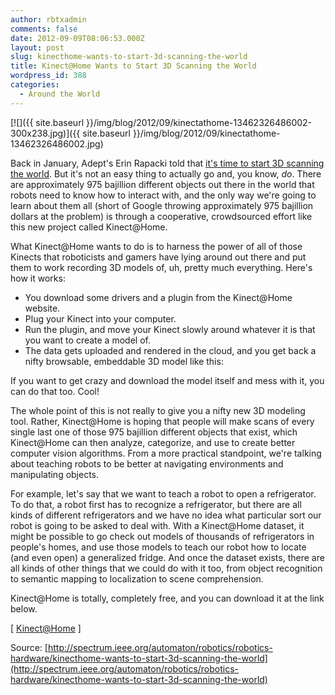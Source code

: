 ```yaml
---
author: rbtxadmin
comments: false
date: 2012-09-09T08:06:53.000Z
layout: post
slug: kinecthome-wants-to-start-3d-scanning-the-world
title: Kinect@Home Wants to Start 3D Scanning the World
wordpress_id: 388
categories:
  - Around the World
---
```


[![]({{ site.baseurl }}/img/blog/2012/09/kinectathome-13462326486002-300x238.jpg)]({{ site.baseurl }}/img/blog/2012/09/kinectathome-13462326486002.jpg)

Back in January, Adept's Erin Rapacki told that [it's time to start 3D scanning the world](http://spectrum.ieee.org/automaton/robotics/robotics-software/its-time-to-start-3d-scanning-the-world).  But it's not an easy thing to actually go and, you know, _do_. There are approximately 975 bajillion different objects out there in the world that robots need to know how to interact with, and the only way we're going to learn about them all (short of Google throwing approximately 975 bajillion dollars at the problem) is through a cooperative, crowdsourced effort like this new project called Kinect@Home.

What Kinect@Home wants to do is to harness the power of all of those Kinects that roboticists and gamers have lying around out there and put them to work recording 3D models of, uh, pretty much everything. Here's how it works:
- You download some drivers and a plugin from the Kinect@Home website.
- Plug your Kinect into your computer.
- Run the plugin, and move your Kinect slowly around whatever it is that you want to create a model of.
- The data gets uploaded and rendered in the cloud, and you get back a nifty browsable, embeddable 3D model like this:

If you want to get crazy and download the model itself and mess with it, you can do that too. Cool!

The whole point of this is not really to give you a nifty new 3D modeling tool. Rather, Kinect@Home is hoping that people will make scans of every single last one of those 975 bajillion different objects that exist, which Kinect@Home can then analyze, categorize, and use to create better computer vision algorithms. From a more practical standpoint, we're talking about teaching robots to be better at navigating environments and manipulating objects.

For example, let's say that we want to teach a robot to open a refrigerator. To do that, a robot first has to recognize a refrigerator, but there are all kinds of different refrigerators and we have no idea what particular sort our robot is going to be asked to deal with. With a Kinect@Home dataset, it might be possible to go check out models of thousands of refrigerators in people's homes, and use those models to teach our robot how to locate (and even open) a generalized fridge. And once the dataset exists, there are all kinds of other things that we could do with it too, from object recognition to semantic mapping to localization to scene comprehension.

Kinect@Home is totally, completely free, and you can download it at the link below.

[ [Kinect@Home](http://www.kinectathome.com/) ]

Source: [http://spectrum.ieee.org/automaton/robotics/robotics-hardware/kinecthome-wants-to-start-3d-scanning-the-world](http://spectrum.ieee.org/automaton/robotics/robotics-hardware/kinecthome-wants-to-start-3d-scanning-the-world)
